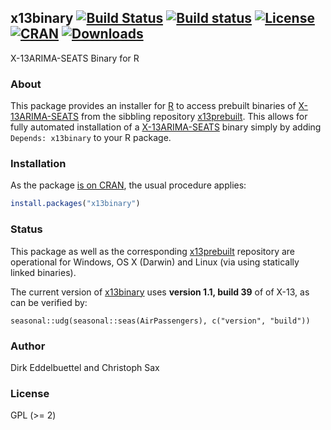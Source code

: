 ## x13binary [![Build Status](https://travis-ci.org/x13org/x13binary.svg)](https://travis-ci.org/x13org/x13binary) [![Build status](https://ci.appveyor.com/api/projects/status/tjwhvfj6l19sq48p?svg=true)](https://ci.appveyor.com/project/christophsax/x13binary) [![License](http://img.shields.io/badge/license-GPL%20%28%3E=%202%29-brightgreen.svg?style=flat)](http://www.gnu.org/licenses/gpl-2.0.html) [![CRAN](http://www.r-pkg.org/badges/version/x13binary)](http://cran.rstudio.com/package=x13binary) [![Downloads](http://cranlogs.r-pkg.org/badges/x13binary?color=brightgreen)](http://cran.r-project.org/package=x13binary)

X-13ARIMA-SEATS Binary for R

### About

This package provides an installer for [R](http://www.r-project.org) to
access prebuilt binaries of [X-13ARIMA-SEATS](https://www.census.gov/srd/www/x13as/) from the sibbling
repository [x13prebuilt](https://github.com/x13org/x13prebuilt). This allows
for fully automated installation of a
[X-13ARIMA-SEATS](https://www.census.gov/srd/www/x13as/) binary simply by
adding `Depends: x13binary` to your R package.

### Installation

As the package [is on CRAN](http://cran.r-project.org/package=x13binary),
the usual procedure applies:

```r
install.packages("x13binary")
```

### Status

This package as well as the corresponding
[x13prebuilt](https://github.com/x13org/x13prebuilt) repository are
operational for Windows, OS X (Darwin) and Linux (via using statically linked
binaries).

The current version of [x13binary](https://github.com/x13org/x13binary) uses
**version 1.1, build 39** of of X-13, as can be verified by:

```
seasonal::udg(seasonal::seas(AirPassengers), c("version", "build"))
```


### Author 

Dirk Eddelbuettel and Christoph Sax

### License

GPL (>= 2)
